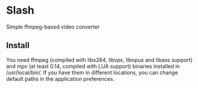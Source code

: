 # Slash

Simple ffmpeg-based video converter

## Install

You need ffmpeg (compiled with libx264, libvpx, libopus and libass support) and mpv (at least 0.14, compiled with LUA support) binaries installed in /usr/local/bin/. If you have them in different locations, you can change default paths in the application preferences.
